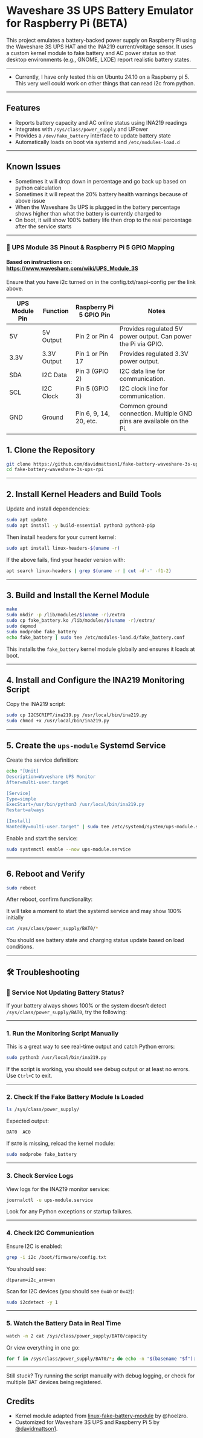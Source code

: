# Waveshare 3S UPS Battery Emulator for Raspberry Pi (BETA)

This project emulates a battery-backed power supply on Raspberry Pi using the Waveshare 3S UPS HAT and the INA219 current/voltage sensor. It uses a custom kernel module to fake battery and AC power status so that desktop environments (e.g., GNOME, LXDE) report realistic battery states.

---
- Currently, I have only tested this on Ubuntu 24.10 on a Raspberry pi 5. This very well could work on other things that can read i2c from python.

---

## Features
- Reports battery capacity and AC online status using INA219 readings
- Integrates with `/sys/class/power_supply` and UPower
- Provides a `/dev/fake_battery` interface to update battery state
- Automatically loads on boot via systemd and `/etc/modules-load.d`

---

## Known Issues
- Sometimes it will drop down in percentage and go back up based on python calculation
- Sometimes it will repeat the 20% battery health warnings because of above issue
- When the Waveshare 3s UPS is plugged in the battery percentage shows higher than what the battery is currently charged to
- On boot, it will show 100% battery life then drop to the real percentage after the service starts

---

### 🔌 UPS Module 3S Pinout & Raspberry Pi 5 GPIO Mapping
#### Based on instructions on: https://www.waveshare.com/wiki/UPS_Module_3S
Ensure that you have i2c turned on in the config.txt/raspi-config per the link above.


| UPS Module Pin | Function           | Raspberry Pi 5 GPIO Pin | Notes                                                                 |
|----------------|--------------------|--------------------------|-----------------------------------------------------------------------|
| 5V             | 5V Output          | Pin 2 or Pin 4           | Provides regulated 5V power output. Can power the Pi via GPIO.        |
| 3.3V           | 3.3V Output        | Pin 1 or Pin 17          | Provides regulated 3.3V power output.                                 |
| SDA            | I2C Data           | Pin 3 (GPIO 2)           | I2C data line for communication.                                     |
| SCL            | I2C Clock          | Pin 5 (GPIO 3)           | I2C clock line for communication.                                    |
| GND            | Ground             | Pin 6, 9, 14, 20, etc.   | Common ground connection. Multiple GND pins are available on the Pi. |



## 1. Clone the Repository
```bash
git clone https://github.com/davidmattson1/fake-battery-waveshare-3s-ups-rpi.git
cd fake-battery-waveshare-3s-ups-rpi
```

---

## 2. Install Kernel Headers and Build Tools
Update and install dependencies:
```bash
sudo apt update
sudo apt install -y build-essential python3 python3-pip
```
Then install headers for your current kernel:
```bash
sudo apt install linux-headers-$(uname -r)
```
If the above fails, find your header version with:
```bash
apt search linux-headers | grep $(uname -r | cut -d'-' -f1-2)
```

---

## 3. Build and Install the Kernel Module
```bash
make
sudo mkdir -p /lib/modules/$(uname -r)/extra
sudo cp fake_battery.ko /lib/modules/$(uname -r)/extra/
sudo depmod
sudo modprobe fake_battery
echo fake_battery | sudo tee /etc/modules-load.d/fake_battery.conf
```
This installs the `fake_battery` kernel module globally and ensures it loads at boot.

---

## 4. Install and Configure the INA219 Monitoring Script
Copy the INA219 script:
```bash
sudo cp I2CSCRIPT/ina219.py /usr/local/bin/ina219.py
sudo chmod +x /usr/local/bin/ina219.py
```

---

## 5. Create the `ups-module` Systemd Service
Create the service definition:
```bash
echo "[Unit]
Description=Waveshare UPS Monitor
After=multi-user.target

[Service]
Type=simple
ExecStart=/usr/bin/python3 /usr/local/bin/ina219.py
Restart=always

[Install]
WantedBy=multi-user.target" | sudo tee /etc/systemd/system/ups-module.service
```
Enable and start the service:
```bash
sudo systemctl enable --now ups-module.service
```

---

## 6. Reboot and Verify
```bash
sudo reboot
```
After reboot, confirm functionality:

It will take a moment to start the systemd service and may show 100% initially
```bash
cat /sys/class/power_supply/BAT0/*
```
You should see battery state and charging status update based on load conditions.

---




## 🛠️ Troubleshooting

### 🔎 Service Not Updating Battery Status?

If your battery always shows 100% or the system doesn’t detect `/sys/class/power_supply/BAT0`, try the following:

---

### 1. Run the Monitoring Script Manually

This is a great way to see real-time output and catch Python errors:

```bash
sudo python3 /usr/local/bin/ina219.py
```

If the script is working, you should see debug output or at least no errors. Use `Ctrl+C` to exit.

---

### 2. Check If the Fake Battery Module Is Loaded

```bash
ls /sys/class/power_supply/
```

Expected output:

```text
BAT0  AC0
```

If `BAT0` is missing, reload the kernel module:

```bash
sudo modprobe fake_battery
```

---

### 3. Check Service Logs

View logs for the INA219 monitor service:

```bash
journalctl -u ups-module.service
```

Look for any Python exceptions or startup failures.

---

### 4. Check I2C Communication

Ensure I2C is enabled:

```bash
grep -i i2c /boot/firmware/config.txt
```

You should see:

```text
dtparam=i2c_arm=on
```

Scan for I2C devices (you should see `0x40` or `0x42`):

```bash
sudo i2cdetect -y 1
```

---

### 5. Watch the Battery Data in Real Time

```bash
watch -n 2 cat /sys/class/power_supply/BAT0/capacity
```

Or view everything in one go:

```bash
for f in /sys/class/power_supply/BAT0/*; do echo -n "$(basename "$f"): "; cat "$f"; done
```

---

Still stuck? Try running the script manually with debug logging, or check for multiple BAT devices being registered.

## Credits
- Kernel module adapted from [linux-fake-battery-module](https://github.com/hoelzro/linux-fake-battery-module) by @hoelzro.
- Customized for Waveshare 3S UPS and Raspberry Pi 5 by [@davidmattson1](https://github.com/davidmattson1).
